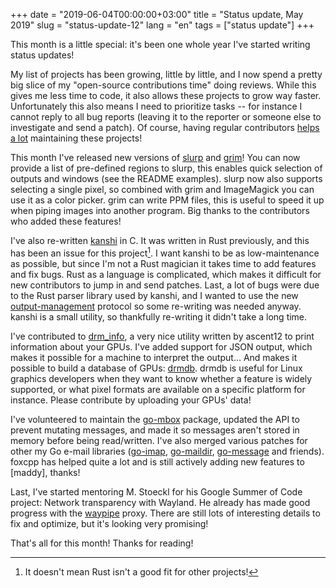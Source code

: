 +++
date = "2019-06-04T00:00:00+03:00"
title = "Status update, May 2019"
slug = "status-update-12"
lang = "en"
tags = ["status update"]
+++

This month is a little special: it's been one whole year I've started writing
status updates!

My list of projects has been growing, little by little, and I now spend a pretty
big slice of my "open-source contributions time" doing reviews. While this gives
me less time to code, it also allows these projects to grow way faster.
Unfortunately this also means I need to prioritize tasks -- for instance I
cannot reply to all bug reports (leaving it to the reporter or someone else to
investigate and send a patch). Of course, having regular contributors [helps a
lot][maintain-foss-projects] maintaining these projects!

This month I've released new versions of [slurp] and [grim]! You can now provide
a list of pre-defined regions to slurp, this enables quick selection of outputs
and windows (see the README examples). slurp now also supports selecting a
single pixel, so combined with grim and ImageMagick you can use it as a color
picker. grim can write PPM files, this is useful to speed it up when piping
images into another program. Big thanks to the contributors who added these
features!

I've also re-written [kanshi] in C. It was written in Rust previously, and this
has been an issue for this project[^1]. I want kanshi to be as low-maintenance
as possible, but since I'm not a Rust magician it takes time to add features and
fix bugs. Rust as a language is complicated, which makes it difficult for new
contributors to jump in and send patches. Last, a lot of bugs were due to the
Rust parser library used by kanshi, and I wanted to use the new
[output-management] protocol so some re-writing was needed anyway. kanshi is a
small utility, so thankfully re-writing it didn't take a long time.

I've contributed to [drm_info], a very nice utility written by ascent12 to print
information about your GPUs. I've added support for JSON output, which makes it
possible for a machine to interpret the output… And makes it possible to build a
database of GPUs: [drmdb]. drmdb is useful for Linux graphics developers when
they want to know whether a feature is widely supported, or what pixel formats
are available on a specific platform for instance. Please contribute by
uploading your GPUs' data!

I've volunteered to maintain the [go-mbox] package, updated the API to prevent
mutating messages, and made it so messages aren't stored in memory before being
read/written. I've also merged various patches for other my Go e-mail libraries
([go-imap], [go-maildir], [go-message] and friends). foxcpp has helped quite a
lot and is still actively adding new features to [maddy], thanks!

Last, I've started mentoring M. Stoeckl for his Google Summer of Code project:
Network transparency with Wayland. He already has made good progress with the
[waypipe] proxy. There are still lots of interesting details to fix and
optimize, but it's looking very promising!

That's all for this month! Thanks for reading!

[^1]: It doesn't mean Rust isn't a good fit for other projects!

[maintain-foss-projects]: https://drewdevault.com/2018/06/01/How-I-maintain-FOSS-projects.html
[slurp]: https://github.com/emersion/slurp
[grim]: https://github.com/emersion/grim
[drm_info]: https://github.com/ascent12/drm_info
[drmdb]: https://drmdb.emersion.fr
[kanshi]: https://github.com/emersion/kanshi
[go-mbox]: https://github.com/emersion/go-mbox
[go-maildir]: https://github.com/emersion/go-maildir
[go-message]: https://github.com/emersion/go-message
[go-imap]: https://github.com/emersion/go-imap
[waypipe]: https://gitlab.freedesktop.org/mstoeckl/waypipe/
[output-management]: https://github.com/swaywm/wlr-protocols/blob/master/unstable/wlr-output-management-unstable-v1.xml
